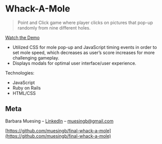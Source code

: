 # Whack-A-Mole
> Point and Click game where player clicks on pictures that pop-up randomly from nine different holes.

[Watch the Demo](https://www.youtube.com/watch?v=4uF2HcBzy7g&feature=youtu.be)

<ul>
  <li />Utilized CSS for mole pop-up and JavaScript timing events in order to set mole speed, which decreases as user’s score increases for more challenging gameplay.<br>
  <li />Displays modals for optimal user interface/user experience.<br>
</ul>

Technologies:
<ul>
  <li />JavaScript
  <li />Ruby on Rails
  <li />HTML/CSS
</ul>

## Meta

Barbara Muesing – [LinkedIn](https://www.linkedin.com/in/barbara-muesing) – muesingb@gmail.com

[https://github.com/muesingb/final-whack-a-mole](https://github.com/muesingb/final-whack-a-mole)
